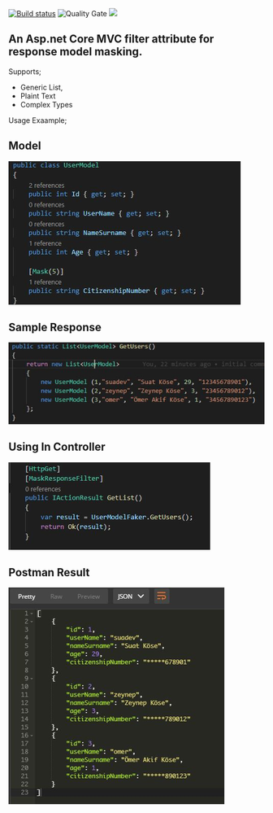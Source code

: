 [![Build status](https://ci.appveyor.com/api/projects/status/nrvk81jcwu6f5a3l?svg=true)](https://ci.appveyor.com/project/suadev/responsemasking-aspnetcore-filter)
![Quality Gate](https://sonarcloud.io/api/project_badges/measure?project=suadev_ResponseMasking.AspNetCore.Filter&metric=alert_status)
<img width="100" src="https://sonarcloud.io/images/project_badges/sonarcloud-orange.svg" />


## An Asp.net Core MVC filter attribute for response model masking. 

Supports;

- Generic List,
- Plaint Text
- Complex Types

Usage Exaample;

## Model

![alt text](https://github.com/suadev/ResponseMasking.AspNetCore.Filter/blob/master/src/screenshots/userModel.JPG)

## Sample Response

![alt text](https://github.com/suadev/ResponseMasking.AspNetCore.Filter/blob/master/src/screenshots/fakeData.JPG)

## Using In Controller

![alt text](https://github.com/suadev/ResponseMasking.AspNetCore.Filter/blob/master/src/screenshots/controller.JPG)

## Postman Result

![alt text](https://github.com/suadev/ResponseMasking.AspNetCore.Filter/blob/master/src/screenshots/postman.JPG)
